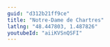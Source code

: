 ```yaml
---
guid: "d312b21ff9ce"
title: "Notre-Dame de Chartres"
latlng: "48.447803, 1.487826"
youtubeId: "aiiKVSnQSFI" 
---
```


